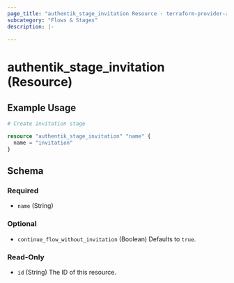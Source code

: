 ```yaml
---
page_title: "authentik_stage_invitation Resource - terraform-provider-authentik"
subcategory: "Flows & Stages"
description: |-
  
---
```


# authentik_stage_invitation (Resource)



## Example Usage

```terraform
# Create invitation stage

resource "authentik_stage_invitation" "name" {
  name = "invitation"
}
```

<!-- schema generated by tfplugindocs -->
## Schema

### Required

- `name` (String)

### Optional

- `continue_flow_without_invitation` (Boolean) Defaults to `true`.

### Read-Only

- `id` (String) The ID of this resource.


